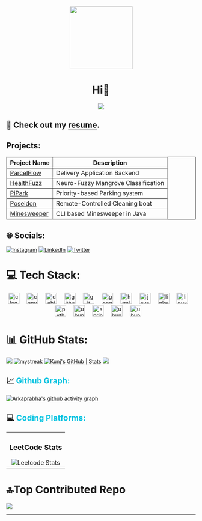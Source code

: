 <div align="center">
  <img height="167" src="https://arkaprabde.github.io/ReadmeDocs/Banner.jpg"  />
</div>
<p><h1 align="center" style="text-decoration: none; cursor: none;">Hi👋<br/></h1>
<p align="center">
  <a href="https://github.com/DenverCoder1/readme-typing-svg"><img src="https://readme-typing-svg.herokuapp.com?font=Time+New+Roman&color=%23C8BE25&size=25&center=true&vCenter=true&width=600&height=100&lines=Java+Backend+Developer;Pre+Final+Year+CSE+Undergrad;"></a>
</p>

## 📄 Check out my [resume](https://arkaprab.github.io/ReadmeDocs/CV.pdf).

## Projects:
<table border="1">
    <thead>
        <tr>
            <th>Project Name</th>
            <th>Description</th>
        </tr>
    </thead>
    <tbody>
        <tr>
            <td><a href="https://github.com/arkaprabde/ParcelFlow">ParcelFlow</a></td>
            <td>Delivery Application Backend</td>
        </tr>
        <tr>
            <td><a href="https://github.com/arkaprabde/HealthFuzz">HealthFuzz</a></td>
            <td>Neuro-Fuzzy Mangrove Classification</td>
        </tr>
        <tr>
            <td><a href="https://github.com/arkaprabde/Parking-System">PiPark</a></td>
            <td>Priority-based Parking system</td>
        </tr>
        <tr>
            <td><a href="https://github.com/arkaprabde/Poseidon">Poseidon</a></td>
            <td>Remote-Controlled Cleaning boat</td>
        </tr>
        <tr>
            <td><a href="https://github.com/arkaprabde/Minesweeper">Minesweeper</a></td>
            <td>CLI based Minesweeper in Java</td>
        </tr>
    </tbody>
</table>

## 🌐 Socials:
[![Instagram](https://img.shields.io/badge/Instagram-%23E4405F.svg?logo=Instagram&logoColor=white)](https://instagram.com/_kunj_gupta) [![LinkedIn](https://img.shields.io/badge/LinkedIn-%230077B5.svg?logo=linkedin&logoColor=white)](https://www.linkedin.com/in/kunj-gupta-880365248/) [![Twitter](https://img.shields.io/badge/Twitter-%231DA1F2.svg?logo=Twitter&logoColor=white)](https://x.com/KunjGup50685588)


# 💻 Tech Stack:

<div align="center">
  <img src="https://img.shields.io/badge/C-A8B9CC?logo=c&logoColor=black&style=for-the-badge" height="30" alt="c logo"  />
  <img width="12" />
  <img src="https://img.shields.io/badge/Canva-00C4CC?logo=canva&logoColor=black&style=for-the-badge" height="30" alt="canva logo"  />
  <img width="12" />
  <img src="https://img.shields.io/badge/Debian-A81D33?logo=debian&logoColor=white&style=for-the-badge" height="30" alt="debian logo"  />
  <img width="12" />
  <img src="https://img.shields.io/badge/GitHub-181717?logo=github&logoColor=white&style=for-the-badge" height="30" alt="github logo"  />
  <img width="12" />
  <img src="https://img.shields.io/badge/Git-F05032?logo=git&logoColor=white&style=for-the-badge" height="30" alt="git logo"  />
  <img width="12" />
  <img src="https://img.shields.io/badge/Google Cloud-4285F4?logo=googlecloud&logoColor=white&style=for-the-badge" height="30" alt="googlecloud logo"  />
  <img width="12" />
  <img src="https://img.shields.io/badge/HTML5-E34F26?logo=html5&logoColor=white&style=for-the-badge" height="30" alt="html5 logo"  />
  <img width="12" />
  <img src="https://cdn.jsdelivr.net/gh/devicons/devicon/icons/java/java-original-wordmark.svg" height="30" alt="java logo"  />
  <img width="12" />
  <img src="https://img.shields.io/badge/LinkedIn-0A66C2?logo=linkedin&logoColor=white&style=for-the-badge" height="30" alt="linkedin logo"  />
  <img width="12" />
  <img src="https://img.shields.io/badge/Linux-FCC624?logo=linux&logoColor=black&style=for-the-badge" height="30" alt="linux logo"  />
  <img width="12" />
  <img src="https://img.shields.io/badge/Python-3776AB?logo=python&logoColor=white&style=for-the-badge" height="30" alt="python logo"  />
  <img width="12" />
  <img src="https://img.shields.io/badge/Ubuntu-E95420?logo=ubuntu&logoColor=white&style=for-the-badge" height="30" alt="ubuntu logo"  />
  <img width="12" />
  <img src="https://img.icons8.com/?size=100&id=A3Ulk2RcONKs&format=png&color=000000" height="30" alt="springboot logo"/>
  <img width="12" />
  <img src="https://img.icons8.com/?size=100&id=EPbEfEa7o8CB&format=png&color=000000" height="30" alt="ubuntu logo"  />
  <img width="12" />
  <img src="https://img.icons8.com/?size=100&id=JRnxU7ZWP4mi&format=png&color=000000" height="30" alt="ubuntu logo"  />
  <img width="12" />
</div>


###
# 📊 GitHub Stats:
![](https://github-readme-stats.vercel.app/api?username=arkaprabde&theme=merko&hide_border=false&include_all_commits=true&count_private=true)
<img src="https://github-readme-streak-stats.herokuapp.com/?user=arkaprabde&theme=tokyonight" alt="mystreak"/>
[![Kunj's GitHub | Stats](https://stats.quine.sh/arkaprabde/github?theme=dark)](https://quine.sh?utm_source=widgets&utm_campaign=kunj1)
![](https://github-readme-streak-stats.herokuapp.com/?username=arkaprabde&theme=merko&hide_border=false)


<p><h2 style="text-decoration: none; cursor: none;">📈  <span style="color: #00c2e0">Github Graph:</span></h2></p>

[![Arkaprabha's github activity graph](https://github-readme-activity-graph.vercel.app/graph?username=arkaprabde&bg_color=02011e&color=ffffff&line=37ff00&point=ffffff&area=true&hide_border=true)](https://github.com/ashutosh00710/github-readme-activity-graph)


<p><h2 style="text-decoration: none; cursor: none;">💻  <span style="color: #00c2e0">Coding Platforms:</span></h2></p>

<div align="center">
  <table>
    <tr>
      <td align="center">
        <h3>LeetCode Stats</h3>
        <img src="https://leetcard.jacoblin.cool/Arkaprab?theme=dark&font=montserrat&radius=6" alt="Leetcode Stats">
      </td>
    </tr>
  </table>
</div>



### 
# 🔝Top Contributed Repo
![](https://github-contributor-stats.vercel.app/api?username=arkaprabde&limit=5&theme=tokyonight&combine_all_yearly_contributions=true)


---
<!--
**arkaprabde/arkaprabde** is a ✨ _special_ ✨ repository because its `README.md` (this file) appears on your GitHub profile.

Here are some ideas to get you started:

- 🔭 I’m currently working on ...
- 🌱 I’m currently learning ...
- 👯 I’m looking to collaborate on ...
- 🤔 I’m looking for help with ...
- 💬 Ask me about ...
- 📫 How to reach me: ...
- 😄 Pronouns: ...
- ⚡ Fun fact: ...
-->
